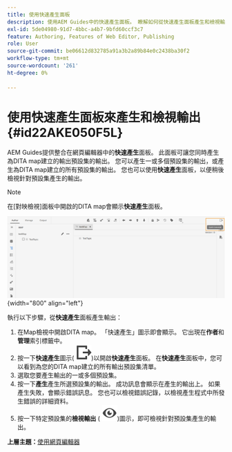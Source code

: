 ```yaml
---
title: 使用快速產生面板
description: 使用AEM Guides中的快速產生面板。 瞭解如何從快速產生面板產生和檢視輸出。
exl-id: 5de04980-91d7-4bbc-a4b7-9bfd60ccf3c7
feature: Authoring, Features of Web Editor, Publishing
role: User
source-git-commit: be06612d832785a91a3b2a89b84e0c2438ba30f2
workflow-type: tm+mt
source-wordcount: '261'
ht-degree: 0%

---
```


# 使用快速產生面板來產生和檢視輸出 {#id22AKE050F5L}

AEM Guides提供整合在網頁編輯器中的&#x200B;**快速產生**&#x200B;面板。 此面板可讓您同時產生為DITA map建立的輸出預設集的輸出。 您可以產生一或多個預設集的輸出，或產生為DITA map建立的所有預設集的輸出。 您也可以使用&#x200B;**快速產生**&#x200B;面板，以便稍後檢視針對預設集產生的輸出。

>[!NOTE]
>
> 在[對映檢視]面板中開啟的DITA map會顯示&#x200B;**快速產生**&#x200B;面板。

![](images/quick-generate-map-view.png){width="800" align="left"}

執行以下步驟，從&#x200B;**快速產生**&#x200B;面板產生輸出：

1. 在Map檢視中開啟DITA map。 「快速產生」圖示即會顯示。 它出現在&#x200B;**作者**&#x200B;和&#x200B;**管理**&#x200B;索引標籤中。
1. 按一下&#x200B;**快速產生**&#x200B;圖示\( ![](images/quick-generate-icon.svg)\)以開啟&#x200B;**快速產生**&#x200B;面板。 在&#x200B;**快速產生**&#x200B;面板中，您可以看到為您的DITA map建立的所有輸出預設集清單。
1. 選取您要產生輸出的一或多個預設集。
1. 按一下&#x200B;**產生**&#x200B;產生所選預設集的輸出。 成功訊息會顯示在產生的輸出上。 如果產生失敗，會顯示錯誤訊息。 您也可以檢視錯誤記錄，以檢視產生程式中所發生錯誤的詳細資料。
1. 按一下特定預設集的&#x200B;**檢視輸出** \( ![](images/view-output-icon.svg)\)圖示，即可檢視針對預設集產生的輸出。

**上層主題：**[&#x200B;使用網頁編輯器](web-editor.md)
